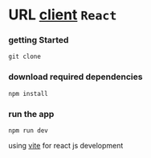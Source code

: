 # URL [client]() `React`

### getting Started

```git
git clone
```

### download required dependencies

```npm
npm install
```

### run the app

```npm
npm run dev
```

using [vite](https://vitejs.dev/) for react js development

